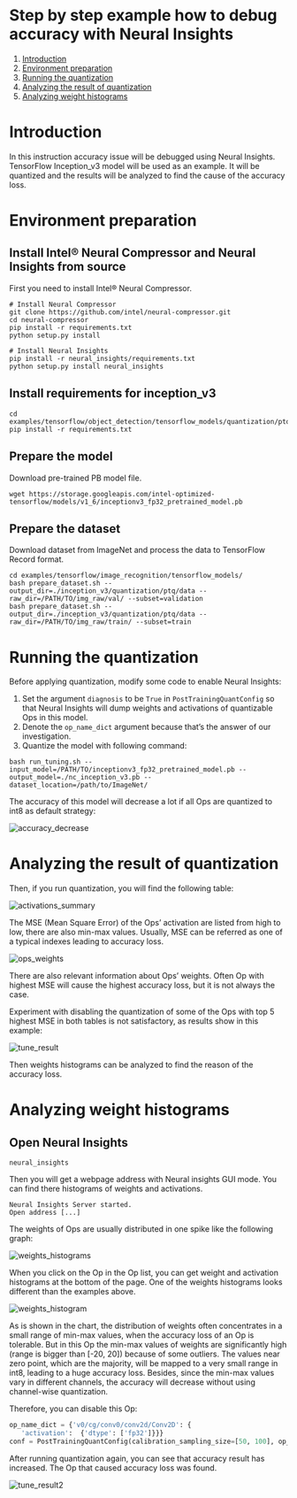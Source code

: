 # Step by step example how to debug accuracy with Neural Insights
1. [Introduction](#introduction)
2. [Environment preparation](#environment-preparation)
3. [Running the quantization](#running-the-quantization)
4. [Analyzing the result of quantization](#-analyzing-the-result-of-quantization)
5. [Analyzing weight histograms](#-analyzing-weight-histograms)

# Introduction
In this instruction accuracy issue will be debugged using Neural Insights. TensorFlow Inception_v3 model will be used as an example. It will be quantized and the results will be analyzed to find the cause of the accuracy loss.

# Environment preparation
## Install Intel® Neural Compressor and Neural Insights from source
First you need to install Intel® Neural Compressor.
```shell
# Install Neural Compressor
git clone https://github.com/intel/neural-compressor.git
cd neural-compressor 
pip install -r requirements.txt 
python setup.py install

# Install Neural Insights
pip install -r neural_insights/requirements.txt
python setup.py install neural_insights
```

## Install requirements for inception_v3
```shell
cd examples/tensorflow/object_detection/tensorflow_models/quantization/ptq
pip install -r requirements.txt
```

## Prepare the model
Download pre-trained PB model file.
```shell
wget https://storage.googleapis.com/intel-optimized-tensorflow/models/v1_6/inceptionv3_fp32_pretrained_model.pb
```

## Prepare the dataset
Download dataset from ImageNet and process the data to TensorFlow Record format.
```shell
cd examples/tensorflow/image_recognition/tensorflow_models/
bash prepare_dataset.sh --output_dir=./inception_v3/quantization/ptq/data --raw_dir=/PATH/TO/img_raw/val/ --subset=validation
bash prepare_dataset.sh --output_dir=./inception_v3/quantization/ptq/data --raw_dir=/PATH/TO/img_raw/train/ --subset=train
```

# Running the quantization
Before applying quantization, modify some code to enable Neural Insights:
1. Set the argument `diagnosis` to be `True` in `PostTrainingQuantConfig` so that Neural Insights will dump weights and activations of quantizable Ops in this model.
2. Denote the `op_name_dict` argument because that’s the answer of our investigation.
3. Quantize the model with following command:
```shell
bash run_tuning.sh --input_model=/PATH/TO/inceptionv3_fp32_pretrained_model.pb --output_model=./nc_inception_v3.pb --dataset_location=/path/to/ImageNet/
```

The accuracy of this model will decrease a lot if all Ops are quantized to int8 as default strategy:

![accuracy_decrease](./imgs/accuracy_decrease.png)

# Analyzing the result of quantization
Then, if you run quantization, you will find the following table:

![activations_summary](./imgs/activations_summary.png)

The MSE (Mean Square Error) of the Ops’ activation are listed from high to low, there are also min-max values.
Usually, MSE can be referred as one of a typical indexes leading to accuracy loss.

![ops_weights](./imgs/ops_weights.png)

There are also relevant information about Ops’ weights.
Often Op with highest MSE will cause the highest accuracy loss, but it is not always the case.

Experiment with disabling the quantization of some of the Ops with top 5 highest MSE in both tables is not satisfactory, as results show in this example:

![tune_result](./imgs/tune_result.png)

Then weights histograms can be analyzed to find the reason of the accuracy loss.

# Analyzing weight histograms
## Open Neural Insights
```shell
neural_insights
```

Then you will get a webpage address with Neural insights GUI mode. You can find there histograms of weights and activations.
```
Neural Insights Server started.
Open address [...]
```

The weights of Ops are usually distributed in one spike like the following graph:

![weights_histograms](./imgs/weights_histograms.png)

When you click on the Op in the Op list, you can get weight and activation histograms at the bottom of the page.
One of the weights histograms looks different than the examples above.

![weights_histogram](./imgs/weights_histogram.png)

As is shown in the chart, the distribution of weights often concentrates in a small range of min-max values, when the accuracy loss of an Op is tolerable. But in this Op the min-max values of weights are significantly high (range is bigger than [-20, 20]) because of some outliers. The values near zero point, which are the majority, will be mapped to a very small range in int8, leading to a huge accuracy loss. Besides, since the min-max values vary in different channels, the accuracy will decrease without using channel-wise quantization.

Therefore, you can disable this Op:
```python
op_name_dict = {'v0/cg/conv0/conv2d/Conv2D': {
   'activation':  {'dtype': ['fp32']}}}
conf = PostTrainingQuantConfig(calibration_sampling_size=[50, 100], op_name_dict=op_name_dict)
```

After running quantization again, you can see that accuracy result has increased. The Op that caused accuracy loss was found.

![tune_result2](./imgs/tune_result2.png)
